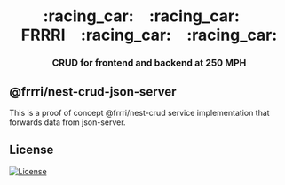 <h1 align="center">
    :racing_car: :racing_car: FRRRI :racing_car: :racing_car:<br>
</h1>

<h3 align="center">CRUD for frontend and backend at 250 MPH</h3>

## @frrri/nest-crud-json-server

This is a proof of concept @frrri/nest-crud service implementation that forwards data from json-server.

## License

[![License](http://img.shields.io/:license-mit-blue.svg?style=flat-square)](http://badges.mit-license.org)
